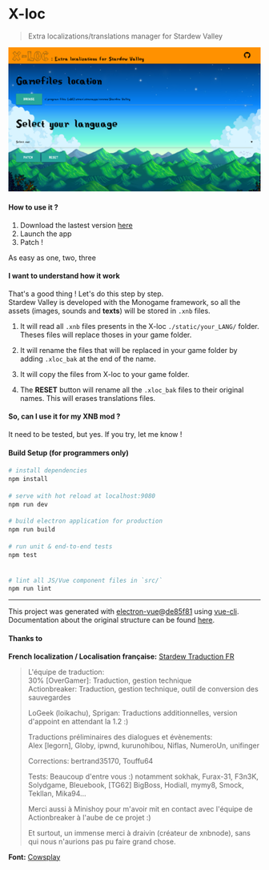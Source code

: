 # X-loc

> Extra localizations/translations manager for Stardew Valley

![Screenshot](docs/screenshot.png)

#### How to use it ?

1. Download the lastest version [here](https://github.com/bguyl/x-loc/releases)
2. Launch the app
3. Patch !

As easy as one, two, three

#### I want to understand how it work

That's a good thing ! Let's do this step by step.  
Stardew Valley is developed with the Monogame framework, so all the assets (images, sounds and **texts**) will be stored in `.xnb` files.

1. It will read all `.xnb` files presents in the X-loc `./static/your_LANG/` folder.  
Theses files will replace thoses in your game folder.
2. It will rename the files that will be replaced in your game folder by adding `.xloc_bak` at the end of the name.
3. It will copy the files from X-loc to your game folder.

4. The **RESET** button will rename all the `.xloc_bak` files to their original names. This will erases translations files.

#### So, can I use it for my XNB mod ?

It need to be tested, but yes. If you try, let me know !

#### Build Setup (for programmers only)

``` bash
# install dependencies
npm install

# serve with hot reload at localhost:9080
npm run dev

# build electron application for production
npm run build

# run unit & end-to-end tests
npm test


# lint all JS/Vue component files in `src/`
npm run lint

```

---

This project was generated with [electron-vue](https://github.com/SimulatedGREG/electron-vue)@[de85f81](https://github.com/SimulatedGREG/electron-vue/tree/de85f81890c01500113738bfe57bef136f9fbf52) using [vue-cli](https://github.com/vuejs/vue-cli). Documentation about the original structure can be found [here](https://simulatedgreg.gitbooks.io/electron-vue/content/index.html).

#### Thanks to

__French localization / Localisation française:__ [Stardew Traduction FR](http://steamcommunity.com/groups/sdv-fr)

>L'équipe de traduction:  
>30% [OverGamer]: Traduction, gestion technique  
>Actionbreaker: Traduction, gestion technique, outil de conversion des sauvegardes
>
>LoGeek (loikachu), Sprigan: Traductions   additionnelles, version d'appoint en attendant la 1.2 :)
>
>Traductions préliminaires des dialogues et évènements:  
>Alex [legorn], Globy, ipwnd, kurunohibou, Niflas, NumeroUn, unifinger
>
>Corrections: bertrand35170, Touffu64
>
>Tests: Beaucoup d'entre vous :) notamment sokhak, Furax-31, F3n3K, Solydgame, Bleuebook, [TG62] BigBoss, Hodiall, mymy8, Smock, Tekllan, Mika94...
>
>Merci aussi à Minishoy pour m'avoir mit en contact avec l'équipe de Actionbreaker à l'aube de ce projet :)
>
>Et surtout, un immense merci à draivin (créateur de xnbnode), sans qui nous n'aurions pas pu faire grand chose.

__Font:__  [Cowsplay](https://www.reddit.com/r/StardewValley/comments/4dtgp7/by_popular_request_a_stardew_valley_font_for_your/)
